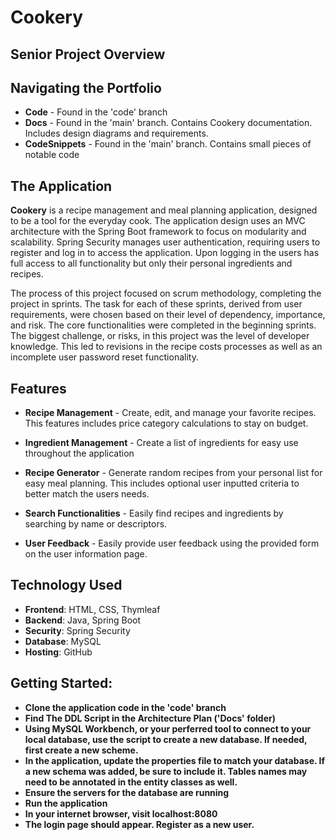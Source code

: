 # **Cookery**
## Senior Project Overview

## Navigating the Portfolio ##
- **Code** - Found in the 'code' branch
- **Docs** - Found in the 'main' branch. Contains Cookery documentation. Includes design diagrams and requirements.
- **CodeSnippets** - Found in the 'main' branch. Contains small pieces of notable code


## The Application

**Cookery** is a recipe management and meal planning application, designed to be a tool for the everyday cook. The application design uses an MVC architecture with the Spring Boot framework to focus on modularity and scalability. Spring Security manages user authentication, requiring users to register and log in to access the application. Upon logging in the users has full access to all functionality but only their personal ingredients and recipes. 

The process of this project focused on scrum methodology, completing the project in sprints. The task for each of these sprints, derived from user requirements, were chosen based on their level of dependency, importance, and risk. The core functionalities were completed in the beginning sprints. The biggest challenge, or risks, in this project was the level of developer knowledge. This led to revisions in the recipe costs processes as well as an incomplete user password reset functionality. 

## Features

- **Recipe Management** - Create, edit, and manage your favorite recipes. This features includes price category calculations to stay on budget.

- **Ingredient Management** - Create a list of ingredients for easy use throughout the application

- **Recipe Generator** - Generate random recipes from your personal list for easy meal planning. This includes optional user inputted criteria to better match the users needs.

-  **Search Functionalities** - Easily find recipes and ingredients by searching by name or descriptors.

-  **User Feedback** - Easily provide user feedback using the provided form on the user information page.


## Technology Used

- **Frontend**: HTML, CSS, Thymleaf
- **Backend**: Java, Spring Boot
- **Security**: Spring Security
- **Database**: MySQL
- **Hosting**: GitHub


## Getting Started:
- **Clone the application code in the 'code' branch**
- **Find The DDL Script in the Architecture Plan ('Docs' folder)**
- **Using MySQL Workbench, or your perferred tool to connect to your local database, use the script to create a new database. If needed, first create a new scheme.**
- **In the application, update the properties file to match your database. If a new schema was added, be sure to include it. Tables names may need to be annotated in the entity classes as well.**
- **Ensure the servers for the database are running**
- **Run the application**
- **In your internet browser, visit localhost:8080**
- **The login page should appear. Register as a new user.**
